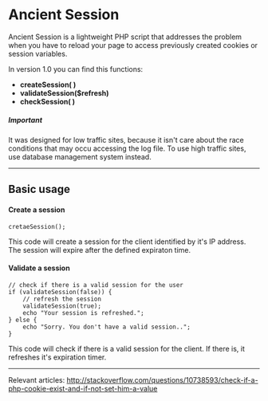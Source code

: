 # Ancient Session

Ancient Session is a lightweight PHP script that addresses the problem when you have to reload your page to access previously created cookies or session variables.

In version 1.0 you can find this functions:

* __createSession( )__
* __validateSession($refresh)__
* __checkSession( )__

##### Important

It was designed for low traffic sites, because it isn't care about the race conditions that may occu accessing the log file. To use high traffic sites, use database management system instead.


---

## Basic usage

#### Create a session

	cretaeSession();

	
This code will create a session for the client identified by it's IP address. The session will expire after the defined expiraton time.


#### Validate a session

	// check if there is a valid session for the user
	if (validateSession(false)) {
		// refresh the session
		validateSession(true);
		echo "Your session is refreshed.";
	} else {
		echo "Sorry. You don't have a valid session..";
	}

This code will check if there is a valid session for the client. If there is, it refreshes it's expiration timer.


---

 
Relevant articles: <http://stackoverflow.com/questions/10738593/check-if-a-php-cookie-exist-and-if-not-set-him-a-value>
